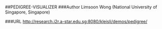 ##PEDIGREE-VISUALIZER
###Author
Limsoon Wong (National University of Singapore, Singapore)

###URL
http://research.i2r.a-star.edu.sg:8080/kleisli/demos/pedigree/


